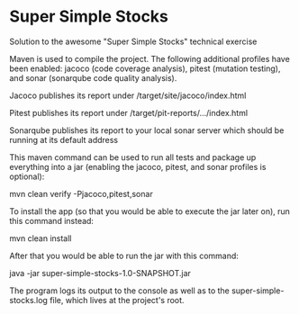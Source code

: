 # Super Simple Stocks
Solution to the awesome "Super Simple Stocks" technical exercise

Maven is used to compile the project. The following additional profiles have been enabled: jacoco (code coverage analysis), pitest (mutation testing), and sonar (sonarqube code quality analysis).

Jacoco publishes its report under /target/site/jacoco/index.html

Pitest publishes its report under /target/pit-reports/.../index.html

Sonarqube publishes its report to your local sonar server which should be running at its default address

This maven command can be used to run all tests and package up everything into a jar (enabling the jacoco, pitest, and sonar profiles is optional):

mvn clean verify -Pjacoco,pitest,sonar

To install the app (so that you would be able to execute the jar later on), run this command instead:

mvn clean install

After that you would be able to run the jar with this command:

java -jar super-simple-stocks-1.0-SNAPSHOT.jar

The program logs its output to the console as well as to the super-simple-stocks.log file, which lives at the project's root.

